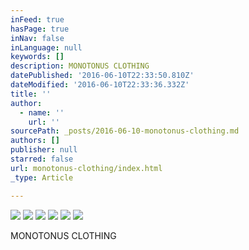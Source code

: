 ```yaml
---
inFeed: true
hasPage: true
inNav: false
inLanguage: null
keywords: []
description: MONOTONUS CLOTHING
datePublished: '2016-06-10T22:33:50.810Z'
dateModified: '2016-06-10T22:33:36.332Z'
title: ''
author:
  - name: ''
    url: ''
sourcePath: _posts/2016-06-10-monotonus-clothing.md
authors: []
publisher: null
starred: false
url: monotonus-clothing/index.html
_type: Article

---
```

![](https://the-grid-user-content.s3-us-west-2.amazonaws.com/78d857f1-d8c4-4bd3-9d30-5bef037c270a.jpg)
![](https://the-grid-user-content.s3-us-west-2.amazonaws.com/04229973-cc2b-49b8-bd16-a487de963521.jpg)
![](https://the-grid-user-content.s3-us-west-2.amazonaws.com/21833a96-0962-4ad1-a88f-09e9ac01710c.jpg)
![](https://the-grid-user-content.s3-us-west-2.amazonaws.com/ce5b4adb-37de-4f8e-9758-afb890fd1f5b.jpg)
![](https://the-grid-user-content.s3-us-west-2.amazonaws.com/538dfd6c-e14b-41ce-91dc-3ba967156ee6.jpg)
![](https://the-grid-user-content.s3-us-west-2.amazonaws.com/51e88773-ff4b-4868-ace8-d68a5f357d1a.jpg)

MONOTONUS CLOTHING